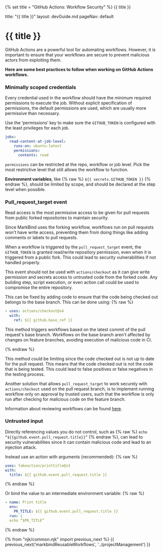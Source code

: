 {% set title = "GitHub Actions: Workflow Security" %}
<span id="title" class="d-none">{{ title }}</span>

<frontmatter>
  title: "{{ title }}"
  layout: devGuide.md
  pageNav: default
</frontmatter>

# {{ title }}

<div class="lead">

GitHub Actions are a powerful tool for automating workflows. However, it is important to ensure that your workflows are secure to prevent malicious actors from exploiting them.

</div>

**Here are some best practices to follow when working on GitHub Actions workflows.**

### Minimally scoped credentials
Every credential used in the workflow should have the minimum required permissions to execute the job. Without explicit specification of permissions, the default permissions are used, which are usually more permissive than necessary.

Use the ‘permissions’ key to make sure the `GITHUB_TOKEN` is configured with the least privileges for each job.

```yaml
jobs:
  read-content-at-job-level:
    runs-on: ubuntu-latest
    permissions:
      contents: read
```

<box type="tip" seamless>

`permissions` can be restricted at the repo, workflow or job level. Pick the most restrictive level that still allows the workflow to function.

</box>

**Environment variables**, like {% raw %} `${{ secrets.GITHUB_TOKEN }}` {% endraw %}, should be limited by scope, and should be declared at the step level when possible.

### Pull_request_target event
Read access is the most permissive access to be given for pull requests from public forked repositories to maintain security.

<box type="info" seamless>

Since MarkBind uses the forking workflow, workflows run on pull requests won't have write access, preventing them from doing things like adding comments or labels to pull requests.

</box>

When a workflow is triggered by the `pull_request_target` event, the `GITHUB_TOKEN` is granted read/write repository permission, even when it is triggered from a public fork. This could lead to security vulnerabilities if not handled properly.

This event should not be used with `actions/checkout` as it can give write permission and secrets access to untrusted code from the forked code. Any building step, script execution, or even action call could be used to compromise the entire repository.

This can be fixed by adding code to ensure that the code being checked out belongs to the base branch.
This can be done using:
{% raw %}
```yaml
- uses: actions/checkout@v4
  with:
    ref: ${{ github.base_ref }}
```

This method triggers workflows based on the latest commit of the pull request's base branch. Workflows on the base branch aren't affected by changes on feature branches, avoiding execution of malicious code in <tooltip content="Continuous Integration">CI</tooltip>.

<box type="warning" seamless>
{% endraw %}

This method could be limiting since the code checked out is not up to date for the pull request. This means that the code checked out is not the code that is being tested. This could lead to false positives or false negatives in the testing process.

</box>

Another solution that allows `pull_request_target` to work securely with `actions/checkout` used on the pull request branch, is to implement running workflow only on approval by trusted users, such that the workflow is only run after checking for malicious code on the feature branch.

Information about reviewing workflows can be found [here](https://docs.github.com/en/actions/managing-workflow-runs/reviewing-deployments).

### Untrusted input
Directly referencing values you do not control, such as {% raw %} `echo “${{github.event.pull_request.title}}”` {% endraw %}, can lead to security vulnerabilities since it can contain malicious code and lead to an injection attack.

Instead use an action with arguments (recommended):
{% raw %}
```yaml
uses: fakeaction/printtitle@v3 
with: 
  title: ${{ github.event.pull_request.title }}
```
{% endraw %}

Or bind the value to an intermediate environment variable:
{% raw %}
```yaml
- name: Print title
  env: 
    PR_TITLE: ${{ github.event.pull_request.title }}
  run: | 
  echo “$PR_TITLE”
```
{% endraw %}

{% from "njk/common.njk" import previous_next %}
{{ previous_next('markbindReusableWorkflows', '../projectManagement') }}